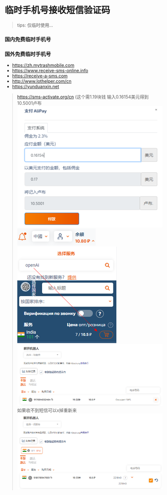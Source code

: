 # 临时手机号接收短信验证码

> tips: 仅临时使用...

### 国内免费临时手机号

### 国外免费临时手机号

- https://zh.mytrashmobile.com
- https://www.receive-sms-online.info
- https://receive-a-sms.com
- http://www.lothelper.com/cn
- https://yunduanxin.net

> https://sms-activate.org/cn (这个需1.19块钱 输入0.16154美元得到10.5001卢布
![img.png](images/sms-01.png)
![img.png](images/sms-02.png)
![img.png](images/sms-05.png)
![img.png](images/sms-03.png)
> 如果收不到短信可以x掉重新来
![img.png](images/sms-04.png)